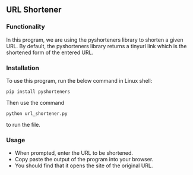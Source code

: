 ## URL Shortener

### Functionality
In this program, we are using the pyshorteners library to shorten a given URL. By default, the pyshorteners library returns a tinyurl link which is the shortened form of the entered URL.

### Installation 
To use this program, run the below command in Linux shell:

	pip install pyshorteners

Then use the command 
	
	python url_shortener.py

to run the file.

### Usage
- When prompted, enter the URL to be shortened. 
- Copy paste the output of the program into your browser.
- You should find that it opens the site of the original URL. 

